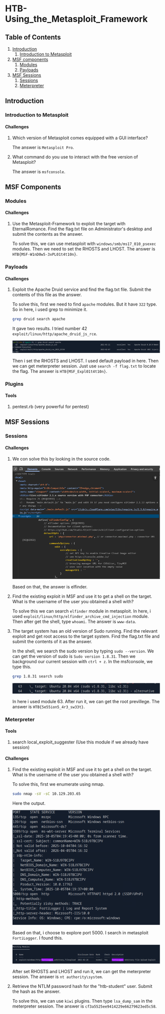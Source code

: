 # HTB-Using_the_Metasploit_Framework

## Table of Contents
1. [Introduction](#introduction)
    1. [Introduction to Metasploit](#introduction-to-metasploit)
2. [MSF components](#msf-components)
    1. [Modules](#modules)
    2. [Payloads](#payloads)
3. [MSF Sessions](#msf-sessions)
    1. [Sessions](#sessions)
    2. [Meterpreter](#meterpreter)

## Introduction
### Introduction to Metasploit
#### Challenges 
1. Which version of Metasploit comes equipped with a GUI interface?

    The answer is `Metasploit Pro`.

2. What command do you use to interact with the free version of Metasploit?

    The answer is `msfconsole`.

## MSF Components
### Modules
#### Challenges
1. Use the Metasploit-Framework to exploit the target with EternalRomance. Find the flag.txt file on Administrator's desktop and submit the contents as the answer.

    To solve this, we can use metasploit with `windows/smb/ms17_010_psexec` modules. Then we need to set the RHOSTS and LHOST. The answer is `HTB{MSF-W1nD0w5-3xPL01t4t10n}`.

### Payloads
#### Challenges
1. Exploit the Apache Druid service and find the flag.txt file. Submit the contents of this file as the answer.

    To solve this, first we need to find `apache` modules. But it have `322` type. So in here, i used grep to minimize it.

    ```bash
    grep druid search apache
    ```

    It gave two results. I tried number 42 `exploit/linux/http/apache_druid_js_rce`.

    ![alt text](assets/Payload1.png)

    Then i set the RHOSTS and LHOST. I used default payload in here. Then we can get meterpreter session. Just use `search -f flag.txt` to locate the flag. The answer is `HTB{MSF_Expl01t4t10n}`.

### Plugins
#### Tools
1. pentest.rb (very powerful for pentest)

## MSF Sessions
### Sessions
#### Challenges
1. We con solve this by looking in the source code. 

    ![alt text](assets/Session1.png)

    Based on that, the answer is elfinder.

2. Find the existing exploit in MSF and use it to get a shell on the target. What is the username of the user you obtained a shell with?

    To solve this we can search `elfinder` module in metasploit. In here, i used `exploit/linux/http/elfinder_archive_cmd_injection` module. Then after get the shell, type `whoami`. The answer is `www-data`.

3. The target system has an old version of Sudo running. Find the relevant exploit and get root access to the target system. Find the flag.txt file and submit the contents of it as the answer.

    In the shell, we search the sudo version by typing `sudo --version`.  We can get the version of sudo is `Sudo version 1.8.31`. Then we background our current session with `ctrl + z`. In the msfconsole, we type this.

    ```bash
    grep 1.8.31 search sudo
    ```

    ![alt text](assets/Session2.png)

    In here i used module 63. After run it, we can get the root previllege. The answer is `HTB{5e55ion5_4r3_sw33t}`.

### Meterpreter
#### Tools
1. search local_exploit_suggester (Use this module if we already have session)
#### Challenges
1. Find the existing exploit in MSF and use it to get a shell on the target. What is the username of the user you obtained a shell with?

    To solve this, first we enumerate using nmap.

    ```bash
    sudo nmap -sV -sC 10.129.203.65
    ```

    Here the output. 

    ![alt text](assets/Meterpreter1.png)

    Based on that, i choose to explore port 5000. I search in metasploit `FortiLogger`. I found this. 

    ![alt text](assets/Meterpreter2.png)

    After set RHOSTS and LHOST and run it, we can get the meterpreter session. The answer is `nt authority\system`.

2. Retrieve the NTLM password hash for the "htb-student" user. Submit the hash as the answer.

    To solve this, we can use `kiwi` plugins. Then type `lsa_dump_sam` in the meterpreter session. The answer is `cf3a5525ee9414229e66279623ed5c58`.


